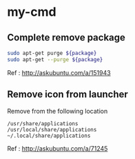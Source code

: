 # my-cmd

## Complete remove package

```bash
sudo apt-get purge ${package}
sudo apt-get --purge ${package}
```

Ref : http://askubuntu.com/a/151943

## Remove icon from launcher

Remove from the following location

```
/usr/share/applications
/usr/local/share/applications
~/.local/share/applications
```

Ref : http://askubuntu.com/a/71245
